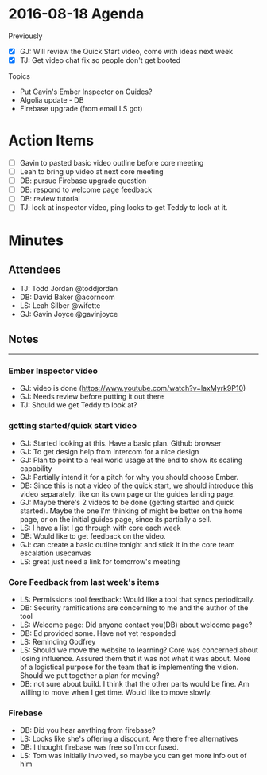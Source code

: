 # 2016-08-18 Agenda

Previously

- [x] GJ: Will review the Quick Start video, come with ideas next week
- [x] TJ: Get video chat fix so people don't get booted

Topics

- Put Gavin's Ember Inspector on Guides?
- Algolia update - DB
- Firebase upgrade (from email LS got)

# Action Items

- [ ] Gavin to pasted basic video outline before core meeting
- [ ] Leah to bring up video at next core meeting
- [ ] DB: pursue Firebase upgrade question
- [ ] DB: respond to welcome page feedback
- [ ] DB: review tutorial
- [ ] TJ: look at inspector video, ping locks to get Teddy to look at it.

# Minutes

## Attendees

- TJ: Todd Jordan @toddjordan
- DB: David Baker @acorncom
- LS: Leah Silber @wifette
- GJ: Gavin Joyce @gavinjoyce

## Notes

---

### Ember Inspector video

- GJ: video is done (https://www.youtube.com/watch?v=laxMyrk9P10)
- GJ: Needs review before putting it out there
- TJ: Should we get Teddy to look at?

### getting started/quick start video

- GJ: Started looking at this. Have a basic plan. Github browser
- GJ: To get design help from Intercom for a nice design
- GJ: Plan to point to a real world usage at the end to show its scaling capability
- GJ: Partially intend it for a pitch for why you should choose Ember.
- DB: Since this is not a video of the quick start, we should introduce this video separately, like on its own page or the guides landing page.
- GJ: Maybe there's 2 videos to be done (getting started and quick started). Maybe the one I'm thinking of might be better on the home page, or on the initial guides page, since its partially a sell.
- LS: I have a list I go through with core each week
- DB: Would like to get feedback on the video.
- GJ: can create a basic outline tonight and stick it in the core team escalation usecanvas
- LS: great just need a link for tomorrow's meeting

### Core Feedback from last week's items

- LS: Permissions tool feedback: Would like a tool that syncs periodically.
- DB: Security ramifications are concerning to me and the author of the tool
- LS: Welcome page: Did anyone contact you(DB) about welcome page?
- DB: Ed provided some. Have not yet responded
- LS: Reminding Godfrey
- LS: Should we move the website to learning? Core was concerned about losing influence. Assured them that it was not what it was about. More of a logistical purpose for the team that is implementing the vision. Should we put together a plan for moving?
- DB: not sure about build. I think that the other parts would be fine. Am willing to move when I get time. Would like to move slowly.

### Firebase

- DB: Did you hear anything from firebase?
- LS: Looks like she's offering a discount. Are there free alternatives
- DB: I thought firebase was free so I'm confused.
- LS: Tom was initially involved, so maybe you can get more info out of him
